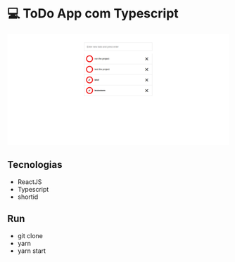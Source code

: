 # :computer: ToDo App com Typescript

![cena1](image-01.png)

## Tecnologias

- ReactJS
- Typescript
- shortid

## Run

- git clone
- yarn
- yarn start
